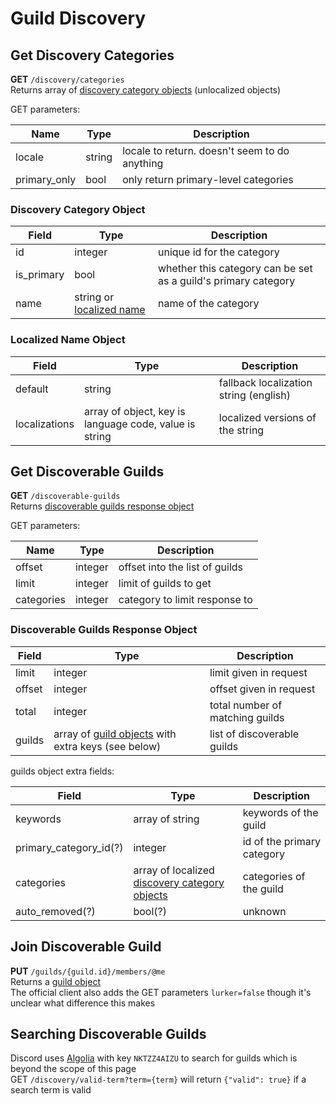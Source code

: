 # Guild Discovery

## Get Discovery Categories

**GET** `/discovery/categories`<br>
Returns array of [discovery category objects](#discovery-category-object) (unlocalized objects)

GET parameters:

| Name         | Type   | Description                                   |
|--------------|--------|-----------------------------------------------|
| locale       | string | locale to return. doesn't seem to do anything |
| primary_only | bool   | only return primary-level categories          |

### Discovery Category Object

| Field       | Type                                              | Description                                                    |
|------------|----------------------------------------------------|----------------------------------------------------------------|
| id         | integer                                            | unique id for the category                                     |
| is_primary | bool                                               | whether this category can be set as a guild's primary category |
| name       | string or [localized name](#localized-name-object) | name of the category                                           |

### Localized Name Object

| Field         | Type                                                   | Description                            |
|---------------|--------------------------------------------------------|----------------------------------------|
| default       | string                                                 | fallback localization string (english) |
| localizations | array of object, key is language code, value is string | localized versions of the string       |

## Get Discoverable Guilds

**GET** `/discoverable-guilds`<br>
Returns [discoverable guilds response object](#discoverable-guilds-response-object)<br>

GET parameters:

| Name       | Type    | Description                    |
|------------|---------|--------------------------------|
| offset     | integer | offset into the list of guilds |
| limit      | integer | limit of guilds to get         |
| categories | integer | category to limit response to  |

### Discoverable Guilds Response Object

| Field  | Type                                                                                                                   | Description                     |
|--------|------------------------------------------------------------------------------------------------------------------------|---------------------------------|
| limit  | integer                                                                                                                | limit given in request          |
| offset | integer                                                                                                                | offset given in request         |
| total  | integer                                                                                                                | total number of matching guilds |
| guilds | array of [guild objects](https://discord.com/developers/docs/resources/guild#guild-object) with extra keys (see below) | list of discoverable guilds     |

guilds object extra fields:

| Field                  | Type                                                                        | Description                |
|------------------------|-----------------------------------------------------------------------------|----------------------------|
| keywords               | array of string                                                             | keywords of the guild      |
| primary_category_id(?) | integer                                                                     | id of the primary category |
| categories             | array of localized [discovery category objects](#discovery-category-object) | categories of the guild    |
| auto_removed(?)        | bool(?)                                                                     | unknown                    |

## Join Discoverable Guild

**PUT** `/guilds/{guild.id}/members/@me`<br>
Returns a [guild object](https://discord.com/developers/docs/resources/guild#guild-object)<br>
The official client also adds the GET parameters `lurker=false` though it's unclear what difference this makes

## Searching Discoverable Guilds

Discord uses [Algolia](https://algolia.com) with key `NKTZZ4AIZU` to search for guilds which is beyond the scope of this
page<br>
GET `/discovery/valid-term?term={term}` will return `{"valid": true}` if a search term is valid
